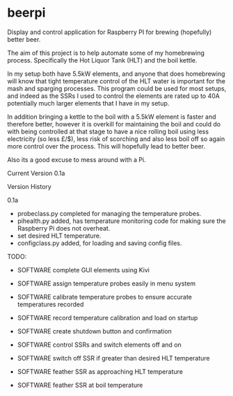 # beerpi
Display and control application for Raspberry PI for brewing (hopefully) better beer.

The aim of this project is to help automate some of my homebrewing process. Specifically
the Hot Liquor Tank (HLT) and the boil kettle.

In my setup both have 5.5kW elements, and anyone that does homebrewing will know that tight
temperature control of the HLT water is important for the mash and sparging processes. This
program could be used for most setups, and indeed as the SSRs I used to control the elements
are rated up to 40A potentially much larger elements that I have in my setup.

In addition bringing a kettle to the boil with a 5.5kW element is faster and therefore
better, however it is overkill for maintaining the boil and could do with being controlled
at that stage to have a nice rolling boil using less electricity (so less £/$), less risk of
scorching and also less boil off so again more control over the process. This will hopefully
lead to better beer.

Also its a good excuse to mess around with a Pi.

Current Version 0.1a

Version History

0.1a

* probeclass.py completed for managing the temperature probes.
* pihealth.py added, has temperature monitoring code for making sure the Raspberry Pi does not overheat.
* set desired HLT temperature.
* configclass.py added, for loading and saving config files.

TODO:

* SOFTWARE complete GUI elements using Kivi
* SOFTWARE assign temperature probes easily in menu system
* SOFTWARE calibrate temperature probes to ensure accurate temperatures recorded
* SOFTWARE record temperature calibration and load on startup
* SOFTWARE create shutdown button and confirmation

* SOFTWARE control SSRs and switch elements off and on
* SOFTWARE switch off SSR if greater than desired HLT temperature
* SOFTWARE feather SSR as approaching HLT temperature
* SOFTWARE feather SSR at boil temperature
